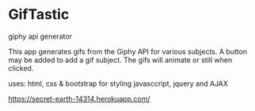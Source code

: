 # GifTastic

giphy api generator

This app generates gifs  from the Giphy API for various subjects.  A button may be added to add a gif subject.  The gifs will animate or still when clicked.

uses:
html, css & bootstrap for styling
javasccript, jquery and AJAX

https://secret-earth-14314.herokuapp.com/
